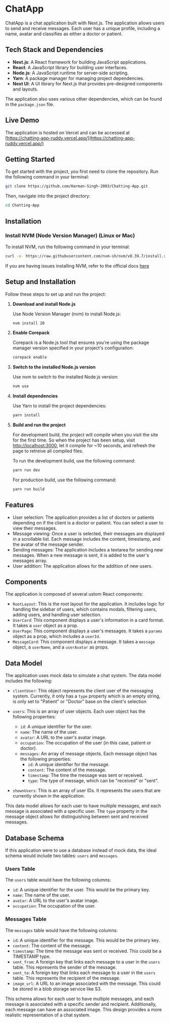 # ChatApp

ChatApp is a chat application built with Next.js. The application allows users to send and receive messages. Each user has a unique profile, including a name, avatar and classifies as either a doctor or patient.

## Tech Stack and Dependencies

- **Next.js**: A React framework for building JavaScript applications.
- **React**: A JavaScript library for building user interfaces.
- **Node.js**: A JavaScript runtime for server-side scripting.
- **Yarn**: A package manager for managing project dependencies.
- **Next UI**: A UI library for Next.js that provides pre-designed components and layouts.

The application also uses various other dependencies, which can be found in the `package.json` file.

## Live Demo

The application is hosted on Vercel and can be accessed at [https://chatting-app-ruddy.vercel.app/](https://chatting-app-ruddy.vercel.app/)

## Getting Started

To get started with the project, you first need to clone the repository. Run the following command in your terminal:

```bash
git clone https://github.com/Harman-Singh-2003/Chatting-App.git
```

Then, navigate into the project directory:
```bash
cd Chatting-App
```

## Installation

### Install NVM (Node Version Manager) (Linux or Mac)

To install NVM, run the following command in your terminal:

```bash
curl -o- https://raw.githubusercontent.com/nvm-sh/nvm/v0.39.7/install.sh | bash
```
If you are having issues installing NVM, refer to the official docs [here](https://nodejs.org/en/download/package-manager) 

## Setup and Installation

Follow these steps to set up and run the project:

1. **Download and install Node.js**

    Use Node Version Manager (nvm) to install Node.js:

    ```bash
    nvm install 20
    ```

2. **Enable Corepack**

    Corepack is a Node.js tool that ensures you're using the package manager version specified in your project's configuration:

    ```bash
    corepack enable
    ```

3. **Switch to the installed Node.js version**

    Use nvm to switch to the installed Node.js version:

    ```bash
    nvm use
    ```

4. **Install dependencies**

    Use Yarn to install the project dependencies:

    ```bash
    yarn install
    ```

5. **Build and run the project**

    For development build, the project will compile when you visit the site for the first time. So when the project has been setup, visit [http://localhost:3000](http://localhost:3000), let it compile for ~10 seconds, and refresh the page to retreive all compiled files. 
    
    To run the development build, use the following command:

    ```bash
    yarn run dev
    ```

    For production build, use the following command:

    ```bash
    yarn run build
    ```

## Features

- User selection: The application provides a list of doctors or patients depending on if the client is a doctor or patient. You can select a user to view their messages.
- Message viewing: Once a user is selected, their messages are displayed in a scrollable list. Each message includes the content, timestamp, and the avatar of the message sender.
- Sending messages: The application includes a textarea for sending new messages. When a new message is sent, it is added to the user's messages array.
- User addition: The application allows for the addition of new users.

## Components

The application is composed of several ustom React components:

- `RootLayout`: This is the root layout for the application. It includes logic for handling the sidebar of users, which contains modals, filtering users, adding users, and handling user selection.
- `UserCard`: This component displays a user's information in a card format. It takes a `user` object as a prop.
- `UserPage`: This component displays a user's messages. It takes a `params` object as a prop, which includes a `userId`.
- `MessageCard`: This component displays a message. It takes a `message` object, a `userName`, and a `userAvatar` as props.

## Data Model

The application uses mock data to simulate a chat system. The data model includes the following:

- `clientUser`: This object represents the client user of the messaging system. Currently, it only has a `type` property which is an empty string, is only set to "Patient" or "Doctor" base on the client's selection

- `users`: This is an array of user objects. Each user object has the following properties:
  - `id`: A unique identifier for the user.
  - `name`: The name of the user.
  - `avatar`: A URL to the user's avatar image.
  - `occupation`: The occupation of the user (in this case, patient or doctor).
  - `messages`: An array of message objects. Each message object has the following properties:
    - `id`: A unique identifier for the message.
    - `content`: The content of the message.
    - `timestamp`: The time the message was sent or received.
    - `type`: The type of message, which can be "received" or "sent".

- `shownUsers`: This is an array of user IDs. It represents the users that are currently shown in the application.

This data model allows for each user to have multiple messages, and each message is associated with a specific user. The `type` property in the message object allows for distinguishing between sent and received messages.

## Database Schema

If this application were to use a database instead of mock data, the ideal schema would include two tables: `users` and `messages`.

### Users Table

The `users` table would have the following columns:

- `id`: A unique identifier for the user. This would be the primary key.
- `name`: The name of the user.
- `avatar`: A URL to the user's avatar image.
- `occupation`: The occupation of the user.

### Messages Table

The `messages` table would have the following columns:

- `id`: A unique identifier for the message. This would be the primary key.
- `content`: The content of the message.
- `timestamp`: The time the message was sent or received. This could be a TIMESTAMP type.
- `sent_from`: A foreign key that links each message to a user in the `users` table. This represents the sender of the message.
- `sent_to`: A foreign key that links each message to a user in the `users` table. This represents the recipient of the message.
- `image_url`: A URL to an image associated with the message. This could be stored in a blob storage service like S3.

This schema allows for each user to have multiple messages, and each message is associated with a specific sender and recipient. Additionally, each message can have an associated image. This design provides a more realistic representation of a chat system.

